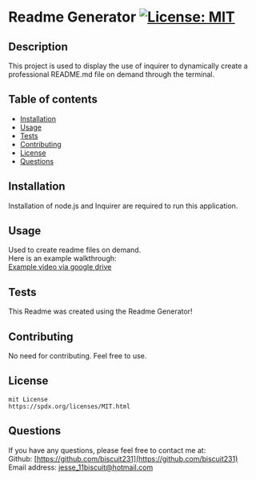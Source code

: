 
  # Readme Generator    [![License: MIT](https://img.shields.io/badge/License-MIT-yellow.svg)](https://opensource.org/licenses/MIT)

  ## Description

  This project is used to display the use of inquirer to dynamically create a professional README.md file on demand through the terminal.

  ## Table of contents

  * [Installation](#Installation)
  * [Usage](#Usage)
  * [Tests](#Tests)
  * [Contributing](#Contributing)
  * [License](#License)
  * [Questions](#Questions)

  
  ## Installation 

  Installation of node.js and Inquirer are required to run this application.

  ## Usage 

  Used to create readme files on demand.                   
  Here is an example walkthrough:                
  [Example video via google drive](https://drive.google.com/file/d/1-X00BIANCJWZjUCnRzwWWKYrNWub3Nc4/view?usp=sharing)

  ## Tests 

  This Readme was created using the Readme Generator!

  ## Contributing 

  No need for contributing. Feel free to use.

  ## License 
  
    mit License
    https://spdx.org/licenses/MIT.html
    

  ## Questions 

  If you have any questions, please feel free to contact me at:        
  Github: [https://github.com/biscuit231](https://github.com/biscuit231)         
  Email address: jesse_11biscuit@hotmail.com        

